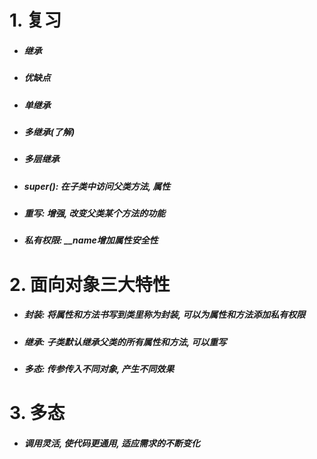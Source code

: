 # 1. 复习

- ##### 继承

- ##### 优缺点

- ##### 单继承

- ##### 多继承(了解)

- ##### 多层继承

- ##### super(): 在子类中访问父类方法, 属性

- ##### 重写: 增强, 改变父类某个方法的功能

- ##### 私有权限: __name增加属性安全性

# 2. 面向对象三大特性

- ##### 封装: 将属性和方法书写到类里称为封装, 可以为属性和方法添加私有权限

- ##### 继承: 子类默认继承父类的所有属性和方法, 可以重写

- ##### 多态: 传参传入不同对象, 产生不同效果

# 3. 多态

- ##### 调用灵活, 使代码更通用, 适应需求的不断变化